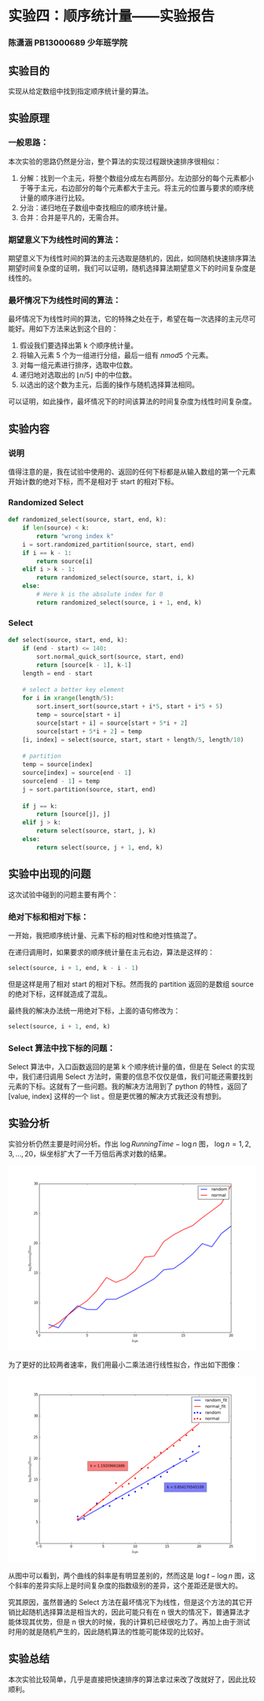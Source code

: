 # 实验四：顺序统计量——实验报告

### 陈潇涵 PB13000689 少年班学院

## 实验目的

实现从给定数组中找到指定顺序统计量的算法。

## 实验原理

### 一般思路：

本次实验的思路仍然是分治，整个算法的实现过程跟快速排序很相似：

1. 分解：找到一个主元，将整个数组分成左右两部分。左边部分的每个元素都小于等于主元，右边部分的每个元素都大于主元。将主元的位置与要求的顺序统计量的顺序进行比较。
2. 分治：递归地在子数组中查找相应的顺序统计量。
3. 合并：合并是平凡的，无需合并。

### 期望意义下为线性时间的算法：

期望意义下为线性时间的算法的主元选取是随机的，因此，如同随机快速排序算法期望时间复杂度的证明，我们可以证明，随机选择算法期望意义下的时间复杂度是线性的。

### 最坏情况下为线性时间的算法：

最坏情况下为线性时间的算法，它的特殊之处在于，希望在每一次选择的主元尽可能好。用如下方法来达到这个目的：

1. 假设我们要选择出第 k 个顺序统计量。
2. 将输入元素 5 个为一组进行分组，最后一组有 $n mod 5$ 个元素。
3. 对每一组元素进行排序，选取中位数。
4. 递归地对选取出的 $\lfloor{n/5}\rfloor$ 中的中位数。
5. 以选出的这个数为主元，后面的操作与随机选择算法相同。

可以证明，如此操作，最坏情况下的时间该算法的时间复杂度为线性时间复杂度。

## 实验内容

### 说明

值得注意的是，我在试验中使用的、返回的任何下标都是从输入数组的第一个元素开始计数的绝对下标，而不是相对于 start 的相对下标。

### Randomized Select

```python
def randomized_select(source, start, end, k):
    if len(source) < k:
        return "wrong index k"
    i = sort.randomized_partition(source, start, end)
    if i == k - 1:
        return source[i]
    elif i > k - 1:
        return randomized_select(source, start, i, k)
    else:
        # Here k is the absolute index for 0
        return randomized_select(source, i + 1, end, k)
```

### Select

```python
def select(source, start, end, k):
    if (end - start) <= 140:
        sort.normal_quick_sort(source, start, end)
        return [source[k - 1], k-1]
    length = end - start

    # select a better key element
    for i in xrange(length/5):
        sort.insert_sort(source,start + i*5, start + i*5 + 5)
        temp = source[start + i]
        source[start + i] = source[start + 5*i + 2]
        source[start + 5*i + 2] = temp
    [i, index] = select(source, start, start + length/5, length/10)
    
    # partition
    temp = source[index]
    source[index] = source[end - 1]
    source[end - 1] = temp
    j = sort.partition(source, start, end)
    
    if j == k:
        return [source[j], j]
    elif j > k:
        return select(source, start, j, k)
    else:
        return select(source, j + 1, end, k)
```

## 实验中出现的问题

这次试验中碰到的问题主要有两个：

### 绝对下标和相对下标：
一开始，我把顺序统计量、元素下标的相对性和绝对性搞混了。

在递归调用时，如果要求的顺序统计量在主元右边，算法是这样的：

```python
select(source, i + 1, end, k - i - 1)
```

但是这样是用了相对 start 的相对下标。然而我的 partition 返回的是数组 source 的绝对下标，这样就造成了混乱。

最终我的解决办法统一用绝对下标，上面的语句修改为：

```python
select(source, i + 1, end, k)
```

### Select 算法中找下标的问题：
Select 算法中，入口函数返回的是第 k 个顺序统计量的值，但是在 Select 的实现中，我们递归调用 Select 方法时，需要的信息不仅仅是值，我们可能还需要找到元素的下标。这就有了一些问题。我的解决方法用到了 python 的特性，返回了 [value, index] 这样的一个 list 。但是更优雅的解决方式我还没有想到。

## 实验分析

实验分析仍然主要是时间分析。作出 $\log{Running Time} - \log{n}$ 图， $\log{n}=1,2,3,\ldots,20$，纵坐标扩大了一千万倍后再求对数的结果。

![](./figure_1.png)

为了更好的比较两者速率，我们用最小二乘法进行线性拟合，作出如下图像：

![](./figure_fit.png)

从图中可以看到，两个曲线的斜率是有明显差别的，然而这是 $\log{t}-\log{n}$ 图，这个斜率的差异实际上是时间复杂度的指数级别的差异，这个差距还是很大的。

究其原因，虽然普通的 Select 方法在最坏情况下为线性，但是这个方法的其它开销比起随机选择算法是相当大的，因此可能只有在 n 很大的情况下，普通算法才能体现其优势，但是 n 很大的时候，我的计算机已经很吃力了。再加上由于测试时用的就是随机产生的，因此随机算法的性能可能体现的比较好。

## 实验总结

本次实验比较简单，几乎是直接把快速排序的算法拿过来改了改就好了，因此比较顺利。